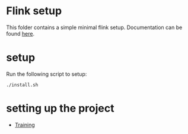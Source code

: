 # Flink setup

This folder contains a simple minimal flink setup. Documentation can
be found [here](https://ci.apache.org/projects/flink/flink-docs-release-1.2/).

# setup
Run the following script to setup:

```
./install.sh
```

# setting up the project

- [Training](http://dataartisans.github.io/flink-training/index.html)
